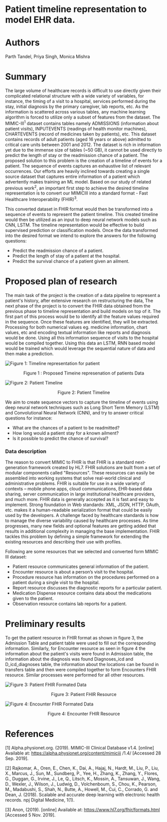 # Patient timeline representation to model EHR data.

# Authors
Parth Tandel, Priya Singh, Monica Mishra

# Summary
The large volume of healthcare records is difficult to use directly given their complicated relational structure with a wide variety of variables, for instance, the timing of a visit to a
hospital, services performed during the stay,
initial diagnosis by the primary caregiver, lab
reports, etc. As the information is scattered
across various tables, any machine learning
algorithm is forced to utilize only a subset of
features from the dataset. The MIMIC-III<sup>1</sup>
dataset contains tables namely ADMISSIONS
(information about patient visits), INPUTEVENTS
(readings of health monitor machines),
CHARTEVENTS (record of medicines taken by
patients), etc. This dataset contains records of
adult patients (aged 16 years or above) admitted
to critical care units between 2001 and 2012.
The dataset is rich in information yet due to
the immense size of tables (~50 GB), it cannot be
used directly to predict the length of stay or the
readmission chance of a patient. The proposed
solution to this problem is the creation of a
timeline of events for a patient. The sequence of
events captures an exhaustive list of relevant
occurrences. Our efforts are heavily inclined
towards creating a single source dataset that
captures entire information of a patient which
advertently makes training an ML model. Based
on our study of related previous work<sup>2</sup>, an
important first step to achieve the desired
timeline representation is to convert our MIMICIII into a standard format - Fast Healthcare
Interoperability (FHIR)<sup>3</sup>.

This converted dataset
in FHIR format would then be transformed into a
sequence of events to represent the patient
timeline. This created timeline would then be
utilized as an input to deep neural network
models such as CNN, LSTM. The timeline
representation would be effective to build
supervised prediction or classification models.
Once the data transformed into the desired
format we intend to explore the answers for the
following questions:
* Predict the readmission chance of a patient.
* Predict the length of stay of a patient at the
hospital.
* Predict the survival chance of a patient given
an ailment.

# Proposed plan of research
The main task of the project is the creation of a data pipeline to represent a patient's history, after extensive research on restructuring the data, 
The next phase of the project is to convert the FHIR data obtained from the previous phase to timeline representation and build models on top of it. The first part of this process would be to identify all the feature values required in the sequence. Once these features are identified, they will be extracted. Processing for both numerical values eg. medicine information, chart values, etc and encoding textual information like reports and diagnosis would be done. Using all this information sequence of visits to the hospital would be compiled together. Using this data an LSTM, RNN based model would be trained which would leverage the sequential nature of data and then make a prediction.


![Figure 1: Timeline representation for patient](Assets/timeline_representation.png)

<center> Figure 1 : Proposed Timeine represenation of patients Data </center>


![Figure 2: Patient Timeline](https://raw.githubusercontent.com/priyasingh16/Fully-Automated-GCP-Healthcare-API/master/Assets/Patient_timeline.png)
<center> Figure 2: Patient Timeline </center>


We aim to create sequence vectors to capture the timeline of events using deep neural network techniques such as Long Short Term Memory (LSTM) and Convolutional Neural Network (CNN), and 
try to answer critical questions for instance:
* What are the chances of a patient to be readmitted? 
* How long would a patient stay for a known ailment? 
* Is it possible to predict the chance of survival? 

### Data description
The reason to convert MIMIC to FHIR is that FHIR is a standard next-generation framework created by HL7. FHIR solutions are built from a set of modular components called "Resources".
These resources can easily be assembled into working systems that solve real-world clinical and administrative problems. FHIR is suitable for use in a wide variety of contexts – mobile phone
apps, cloud communications, EHR-based data sharing, server communication in large institutional healthcare providers, and much more. FHIR data is generally accepted as it is fast and
easy to implement. Strong foundation in Web standards: XML, JSON, HTTP, OAuth, etc. makes it a human-readable serialization format that could be easily used by the developers. A challenge faced by healthcare standards is how to manage the diverse variability caused by healthcare processes. As time progresses, many new fields and optional features are getting added that results in additional complexity in managing the base implementation. FHIR tackles this problem by defining a simple framework for extending the existing resources and describing their use with profiles.

Following are some resources that we selected and converted form MIMIC III dataset:

* Patient resource communicates general information of the patient.
* Encounter resource is about a person’s visit to the hospital.
* Procedure resource has information on the procedures performed on a patient during a single visit to the hospital.
* Report resource discusses the diagnostic reports for a particular patient. 
* Medication Dispense resource contains data about the medications given to the patient.
* Observation resource contains lab reports
for a patient. 

# Preliminary results
To get the patient resource in FHIR format as shown in figure 3, the Admission Table and patient table were used to fill out the
corresponding information. Similarly, for Encounter resource as seen in figure 4 the information about the patient's visits were found in Admission table, the information about the diagnosis was found Diagnoses_icd and D_icd_diagnoses table, the information about the locations can be found in transfers table and then were compiled together to form Encounters FHIR resource. Similar processes were performed for all other resources.

![Figure 3: Patient FHIR Formated Data](Assets/patient.png)
<center> Figure 3: Patient FHIR Resource </center>


![Figure 4: Encounter FHIR Formated Data](Assets/encounter.png)
<center> Figure 4: Encounter FHIR Resource </center>

# References
[1] Alpha.physionet.org. (2019). MIMIC-III
Clinical Database v1.4. [online] Available
at: https://alpha.physionet.org/content/mimiciii
/1.4/ [Accessed 28 Sep. 2019].

[2] Rajkomar, A., Oren, E., Chen, K., Dai, A., Hajaj,
N., Hardt, M., Liu, P., Liu, X., Marcus, J., Sun, M.,
Sundberg, P., Yee, H., Zhang, K., Zhang, Y., Flores,
G., Duggan, G., Irvine, J., Le, Q., Litsch, K., Mossin,
A., Tansuwan, J., Wang, D., Wexler, J., Wilson, J.,
Ludwig, D., Volchenboum, S., Chou, K., Pearson,
M., Madabushi, S., Shah, N., Butte, A., Howell,
M., Cui, C., Corrado, G. and Dean, J. (2018).
Scalable and accurate deep learning with
electronic health records. npj Digital Medicine,
1(1).

[3] Anon, (2019). [online] Available at:
https://www.hl7.org/fhir/formats.html
[Accessed 5 Nov. 2019].